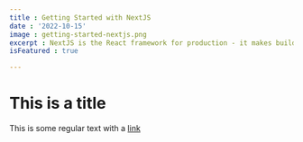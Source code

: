 ```yaml
---
title : Getting Started with NextJS
date : '2022-10-15'
image : getting-started-nextjs.png
excerpt : NextJS is the React framework for production - it makes building fullstack React apps and sites a breeze and ships with built-in SSR.
isFeatured : true

---
```


# This is a title

This is some regular text with a [link](http://google.com)
